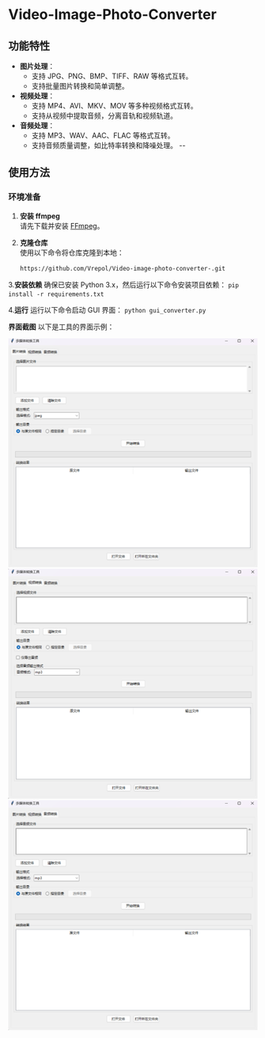 # Video-Image-Photo-Converter

## 功能特性
- **图片处理**：
  - 支持 JPG、PNG、BMP、TIFF、RAW 等格式互转。
  - 支持批量图片转换和简单调整。
- **视频处理**：
  - 支持 MP4、AVI、MKV、MOV 等多种视频格式互转。
  - 支持从视频中提取音频，分离音轨和视频轨道。
- **音频处理**：
  - 支持 MP3、WAV、AAC、FLAC 等格式互转。
  - 支持音频质量调整，如比特率转换和降噪处理。
--

## 使用方法

### 环境准备
1. **安装 ffmpeg**  
   请先下载并安装 [FFmpeg](https://ffmpeg.org/download.html)。

2. **克隆仓库**  
   使用以下命令将仓库克隆到本地：
   ```bash
   https://github.com/Vrepol/Video-image-photo-converter-.git
   ```
   
3.**安装依赖**
  确保已安装 Python 3.x，然后运行以下命令安装项目依赖：
    ```
    pip install -r requirements.txt
    ```
   
4.**运行**
  运行以下命令启动 GUI 界面：
    ```
    python gui_converter.py
    ```


**界面截图**
以下是工具的界面示例：

<img src="img/1.png" alt="界面截图1" width="600"> <img src="img/2.png" alt="界面截图2" width="600"> <img src="img/3.png" alt="界面截图3" width="600">
